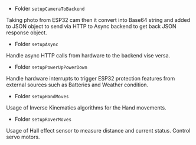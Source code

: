 * Folder `setupCameraToBackend`

Taking photo from ESP32 cam then it convert into Base64 string 
and added to JSON object to send via HTTP to Async backend to 
get back JSON response object.

* Folder `setupAsync`

Handle async HTTP calls from hardware to the backend vise versa.

* Folder `setupPowerUpPowerDown`

Handle hardware interrupts to trigger ESP32 protection features from
external sources such as Batteries and Weather condition.

* Folder `setupHandMoves`

Usage of Inverse Kinematics algorithms for the Hand movements.

* Folder `setupRoverMoves`

Usage of Hall effect sensor to measure distance and current status.
Control servo motors.

